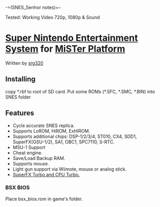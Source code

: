 -=(SNES_Senhor notes)=-

Tested: Working Video 720p, 1080p & Sound

# [Super Nintendo Entertainment System](https://en.wikipedia.org/wiki/Super_Nintendo_Entertainment_System) for [MiSTer Platform](https://github.com/MiSTer-devel/Main_MiSTer/wiki)

Written by [srg320](https://github.com/srg320)

## Installing
copy \*.rbf to root of SD card. Put some ROMs (\*.SFC, \*.SMC, \*.BIN) into SNES folder

## Features
* Cycle accurate SNES replica.
* Supports LoROM, HiROM, ExHiROM.
* Supports additional chips: DSP-1/2/3/4, ST010, CX4, SDD1, SuperFX(GSU-1/2), SA1, OBC1, SPC7110, S-RTC.
* MSU-1 Support
* Cheat engine.
* Save/Load Backup RAM.
* Supports mouse.
* Light gun support via Wiimote, mouse or analog stick.
* [SuperFX Turbo and CPU Turbo.](https://github.com/MiSTer-devel/SNES_MiSTer/blob/master/SNES_Turbo.md)

### BSX BIOS
Place bsx_bios.rom in game's folder.
